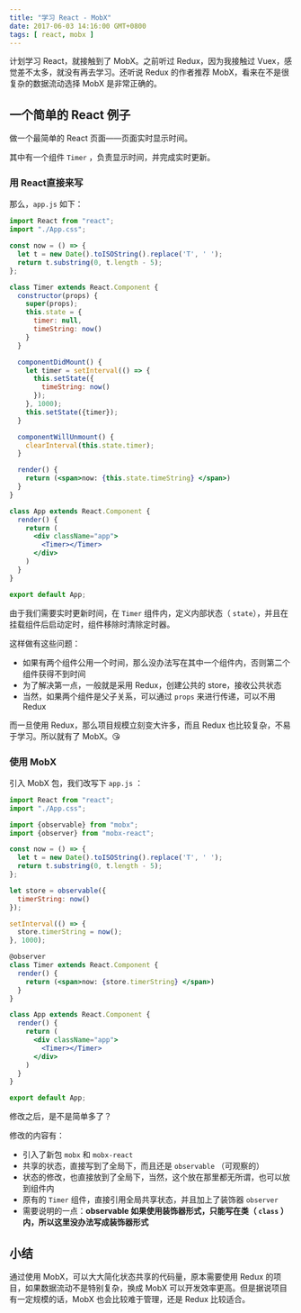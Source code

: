 ```yaml
---
title: "学习 React - MobX"
date: 2017-06-03 14:16:00 GMT+0800
tags: [ react, mobx ]
---
```


计划学习 React，就接触到了 MobX。之前听过 Redux，因为我接触过 Vuex，感觉差不太多，就没有再去学习。还听说 Redux 的作者推荐 MobX，看来在不是很复杂的数据流动选择 MobX 是非常正确的。

<!-- truncate -->

## 一个简单的 React 例子

做一个最简单的 React 页面——页面实时显示时间。

其中有一个组件 `Timer` ，负责显示时间，并完成实时更新。

### 用 React直接来写

那么，`app.js` 如下：

```jsx
import React from "react";
import "./App.css";

const now = () => {
  let t = new Date().toISOString().replace('T', ' ');
  return t.substring(0, t.length - 5);
};

class Timer extends React.Component {
  constructor(props) {
    super(props);
    this.state = {
      timer: null,
      timeString: now()
    }
  }

  componentDidMount() {
    let timer = setInterval(() => {
      this.setState({
        timeString: now()
      });
    }, 1000);
    this.setState({timer});
  }

  componentWillUnmount() {
    clearInterval(this.state.timer);
  }

  render() {
    return (<span>now: {this.state.timeString} </span>)
  }
}

class App extends React.Component {
  render() {
    return (
      <div className="app">
        <Timer></Timer>
      </div>
    )
  }
}

export default App;
```

由于我们需要实时更新时间，在 `Timer` 组件内，定义内部状态（ `state`），并且在挂载组件后启动定时，组件移除时清除定时器。

这样做有这些问题：

- 如果有两个组件公用一个时间，那么没办法写在其中一个组件内，否则第二个组件获得不到时间
- 为了解决第一点，一般就是采用 Redux，创建公共的 store，接收公共状态
- 当然，如果两个组件是父子关系，可以通过 `props` 来进行传递，可以不用 Redux

而一旦使用 Redux，那么项目规模立刻变大许多，而且 Redux 也比较复杂，不易于学习。所以就有了 MobX。😘

### 使用 MobX

引入 MobX 包，我们改写下 `app.js` ：

```jsx
import React from "react";
import "./App.css";

import {observable} from "mobx";
import {observer} from "mobx-react";

const now = () => {
  let t = new Date().toISOString().replace('T', ' ');
  return t.substring(0, t.length - 5);
};

let store = observable({
  timerString: now()
});

setInterval(() => {
  store.timerString = now();
}, 1000);

@observer
class Timer extends React.Component {
  render() {
    return (<span>now: {store.timerString} </span>)
  }
}

class App extends React.Component {
  render() {
    return (
      <div className="app">
        <Timer></Timer>
      </div>
    )
  }
}

export default App;
```

修改之后，是不是简单多了？

修改的内容有：

- 引入了新包 `mobx` 和 `mobx-react`
- 共享的状态，直接写到了全局下，而且还是 `observable` （可观察的）
- 状态的修改，也直接放到了全局下，当然，这个放在那里都无所谓，也可以放到组件内
- 原有的 `Timer` 组件，直接引用全局共享状态，并且加上了装饰器 `observer`
- 需要说明的一点：**observable 如果使用装饰器形式，只能写在类（ `class` ）内，所以这里没办法写成装饰器形式**

## 小结

通过使用 MobX，可以大大简化状态共享的代码量，原本需要使用 Redux 的项目，如果数据流动不是特别复杂，换成 MobX 可以开发效率更高。但是据说项目有一定规模的话，MobX 也会比较难于管理，还是 Redux 比较适合。
